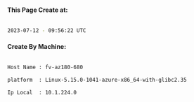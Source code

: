 
   
#### This Page Create at:

```bash

2023-07-12 - 09:56:22 UTC

```

#### Create By Machine:

```bash

Host Name : fv-az180-680

platform  : Linux-5.15.0-1041-azure-x86_64-with-glibc2.35

Ip Local  : 10.1.224.0

```

